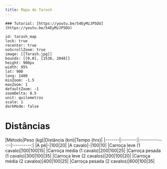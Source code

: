 ```yaml
---
title: Mapa de Tarash
---
```



````leaflet
### Tutorial: [https://youtu.be/54EyMzJP5DU](https://youtu.be/54EyMzJP5DU)  

id: tarash_map  
lock: true  
recenter: true  
noScrollZoom: true  
image: [[Tarash.jpg]]  
bounds: [[0,0], [1536, 2048]]  
height: 900px  
width: 95%  
lat: 900
long: 1400
minZoom: -1.5  
maxZoom: 1
defaultZoom: -1  
zoomDelta: 0.5  
unit: quilometros  
scale: 1  
darkMode: false 
````

# Distâncias

|Método|Peso (kg)|Distância (km)|Tempo (hrs)|
|-------|:-------:|:------------:-|:---------:|
|A pé|-|100|20|
|A cavalo|-|100|10|
|Carroça leve (1 cavalo)|100|100|15|
|Carroça média (1 cavalo)|200|100|25|
|Carroça pesada (1 cavalo)|300|100|35|
|Carroça leve (2 cavalos)|200|100|20|
|Carroça média (2 cavalos)|400|100|25|
|Carroça pesada (2 cavalos)|600|100|35|
